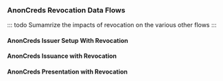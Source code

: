 ### AnonCreds Revocation Data Flows

::: todo
Sumamrize the impacts of revocation on the various other flows
:::

#### AnonCreds Issuer Setup With Revocation

#### AnonCreds Issuance with Revocation

#### AnonCreds Presentation with Revocation
